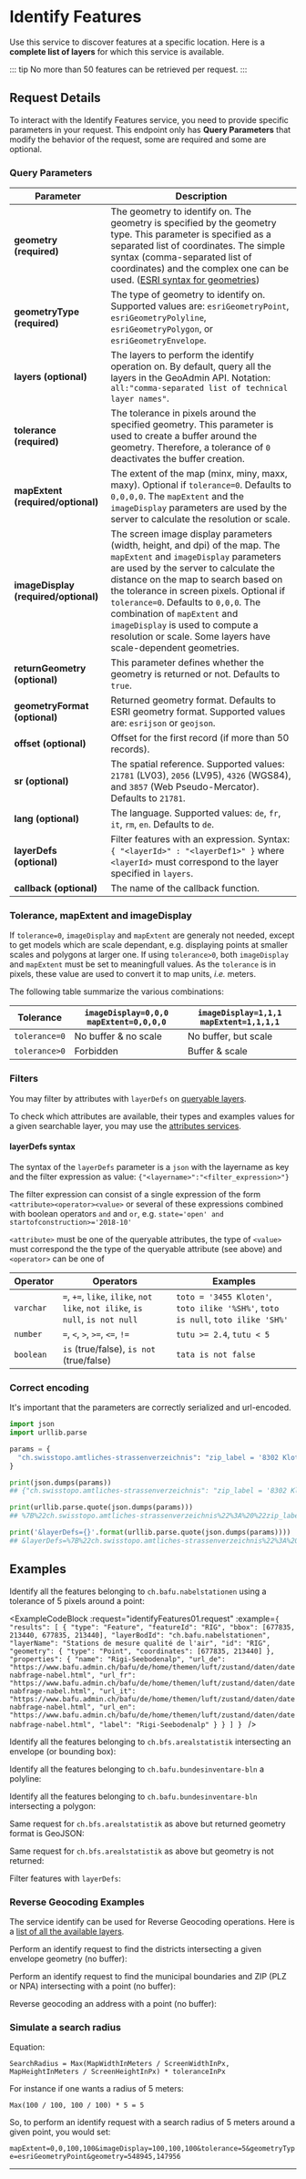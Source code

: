 <script setup>
import { 
  identifyFeatures01, 
  identifyFeatures02, 
  identifyFeatures03, 
  identifyFeatures04, 
  identifyFeatures05, 
  identifyFeatures06, 
  identifyFeatures07, 
  identifyFeatures08, 
  identifyFeatures09, 
  identifyFeatures10
} from './examples.js'
</script>

# Identify Features

Use this service to discover features at a specific location.
Here is a **complete list of layers**
for which this service is available.

<!-- FIX ME: (../../../api/faq/index.html#which-layers-have-a-tooltip) -->

<Suspense>
<ApiCodeBlock url="https://api3.geo.admin.ch/rest/services/api/MapServer/identify" method="GET" />
</Suspense>

::: tip
No more than 50 features can be retrieved per request.
:::

## Request Details

To interact with the Identify Features service, you need to provide specific parameters in your request.
This endpoint only has **Query Parameters** that modify the behavior of the request, some are required and some are optional.

### Query Parameters

| **Parameter**                        | **Description**                                                                                                                                                                                                                                                                                                                                                                                                                |
| ------------------------------------ | ------------------------------------------------------------------------------------------------------------------------------------------------------------------------------------------------------------------------------------------------------------------------------------------------------------------------------------------------------------------------------------------------------------------------------ |
| **geometry (required)**              | The geometry to identify on. The geometry is specified by the geometry type. This parameter is specified as a separated list of coordinates. The simple syntax (comma-separated list of coordinates) and the complex one can be used. ([ESRI syntax for geometries](http://resources.arcgis.com/en/help/arcgis-rest-api/index.html#//02r3000000n1000000))                                                                      |
| **geometryType (required)**          | The type of geometry to identify on. Supported values are: `esriGeometryPoint`, `esriGeometryPolyline`, `esriGeometryPolygon`, or `esriGeometryEnvelope`.                                                                                                                                                                                                                                                                      |
| **layers (optional)**                | The layers to perform the identify operation on. By default, query all the layers in the GeoAdmin API. Notation: `all:"comma-separated list of technical layer names"`.                                                                                                                                                                                                                                                        |
| **tolerance (required)**             | The tolerance in pixels around the specified geometry. This parameter is used to create a buffer around the geometry. Therefore, a tolerance of `0` deactivates the buffer creation.                                                                                                                                                                                                                                           |
| **mapExtent (required/optional)**    | The extent of the map (minx, miny, maxx, maxy). Optional if `tolerance=0`. Defaults to `0,0,0,0`. The `mapExtent` and the `imageDisplay` parameters are used by the server to calculate the resolution or scale.                                                                                                                                                                                                               |
| **imageDisplay (required/optional)** | The screen image display parameters (width, height, and dpi) of the map. The `mapExtent` and `imageDisplay` parameters are used by the server to calculate the distance on the map to search based on the tolerance in screen pixels. Optional if `tolerance=0`. Defaults to `0,0,0`. The combination of `mapExtent` and `imageDisplay` is used to compute a resolution or scale. Some layers have scale-dependent geometries. |
| **returnGeometry (optional)**        | This parameter defines whether the geometry is returned or not. Defaults to `true`.                                                                                                                                                                                                                                                                                                                                            |
| **geometryFormat (optional)**        | Returned geometry format. Defaults to ESRI geometry format. Supported values are: `esrijson` or `geojson`.                                                                                                                                                                                                                                                                                                                     |
| **offset (optional)**                | Offset for the first record (if more than 50 records).                                                                                                                                                                                                                                                                                                                                                                         |
| **sr (optional)**                    | The spatial reference. Supported values: `21781` (LV03), `2056` (LV95), `4326` (WGS84), and `3857` (Web Pseudo-Mercator). Defaults to `21781`.                                                                                                                                                                                                                                                                                 |
| **lang (optional)**                  | The language. Supported values: `de`, `fr`, `it`, `rm`, `en`. Defaults to `de`.                                                                                                                                                                                                                                                                                                                                                |
| **layerDefs (optional)**             | Filter features with an expression. Syntax: `{ "<layerId>" : "<layerDef1>" }` where `<layerId>` must correspond to the layer specified in `layers`.                                                                                                                                                                                                                                                                            |
| **callback (optional)**              | The name of the callback function.                                                                                                                                                                                                                                                                                                                                                                                             |

### Tolerance, mapExtent and imageDisplay

If `tolerance=0`, `imageDisplay` and `mapExtent` are generaly not needed, except to get models which are scale dependant, e.g. displaying points at smaller scales and polygons at larger one. If using `tolerance>0`, both `imageDisplay` and `mapExtent` must be set to meaningfull values. As the `tolerance` is in pixels, these value are used to convert it to map units, _i.e._ meters.

The following table summarize the various combinations:

| **Tolerance** | `imageDisplay=0,0,0` `mapExtent=0,0,0,0` | `imageDisplay=1,1,1` `mapExtent=1,1,1,1` |
| ------------- | ---------------------------------------- | ---------------------------------------- |
| `tolerance=0` | No buffer & no scale                     | No buffer, but scale                     |
| `tolerance>0` | Forbidden                                | Buffer & scale                           |

### Filters

You may filter by attributes with `layerDefs` on [queryable layers](../api/faq/index.html#which-layers-are-queryable).

To check which attributes are available, their types and examples values for a given searchable layer, you may use the [attributes services](/docs/layers-attributes).

#### layerDefs syntax

The syntax of the `layerDefs` parameter is a `json` with the layername as key and the filter expression as value: `{"<layername>":"<filter_expression>"}`

The filter expression can consist of a single expression of the form `<attribute><operator><value>` or several of these expressions combined with boolean operators `and` and `or`, e.g. `state='open' and startofconstruction>='2018-10'`

`<attribute>` must be one of the queryable attributes, the type of `<value>` must correspond the the type of the queryable attribute (see above) and `<operator>` can be one of

| **Operator** | **Operators**                                                                 | **Examples**                                                                    |
| ------------ | ----------------------------------------------------------------------------- | ------------------------------------------------------------------------------- |
| `varchar`    | `=`, `+=`, `like`, `ilike`, `not like`, `not ilike`, `is null`, `is not null` | `toto = '3455 Kloten'`, `toto ilike '%SH%'`, `toto is null`, `toto ilike 'SH%'` |
| `number`     | `=`, `<`, `>`, `>=`, `<=`, `!=`                                               | `tutu >= 2.4`, `tutu < 5`                                                       |
| `boolean`    | `is` (true/false), `is not` (true/false)                                      | `tata is not false`                                                             |

### Correct encoding

It's important that the parameters are correctly serialized and url-encoded.

```python
import json
import urllib.parse

params = {
  "ch.swisstopo.amtliches-strassenverzeichnis": "zip_label = '8302 Kloten'"
}

print(json.dumps(params))
## {"ch.swisstopo.amtliches-strassenverzeichnis": "zip_label = '8302 Kloten'"}

print(urllib.parse.quote(json.dumps(params)))
## %7B%22ch.swisstopo.amtliches-strassenverzeichnis%22%3A%20%22zip_label%20%3D%20%278302%20Kloten%27%22%7D

print('&layerDefs={}'.format(urllib.parse.quote(json.dumps(params))))
## &layerDefs=%7B%22ch.swisstopo.amtliches-strassenverzeichnis%22%3A%20%22zip_label%20%3D%20%278302%20Kloten%27%22%7D
```

## Examples

Identify all the features belonging to `ch.bafu.nabelstationen` using a tolerance of 5 pixels around a point:

<ExampleCodeBlock
:request="identifyFeatures01.request"
:example=`{
"results": [
{
"type": "Feature",
"featureId": "RIG",
"bbox": [677835, 213440, 677835, 213440],
"layerBodId": "ch.bafu.nabelstationen",
"layerName": "Stations de mesure qualité de l'air",
"id": "RIG",
"geometry": {
"type": "Point",
"coordinates": [677835, 213440]
},
"properties": {
"name": "Rigi-Seebodenalp",
"url_de": "https://www.bafu.admin.ch/bafu/de/home/themen/luft/zustand/daten/datenabfrage-nabel.html",
"url_fr": "https://www.bafu.admin.ch/bafu/de/home/themen/luft/zustand/daten/datenabfrage-nabel.html",
"url_it": "https://www.bafu.admin.ch/bafu/de/home/themen/luft/zustand/daten/datenabfrage-nabel.html",
"url_en": "https://www.bafu.admin.ch/bafu/de/home/themen/luft/zustand/daten/datenabfrage-nabel.html",
"label": "Rigi-Seebodenalp"
}
}
]
}
`
/>

Identify all the features belonging to `ch.bfs.arealstatistik` intersecting an envelope (or bounding box):

<ExampleCodeBlock :request="identifyFeatures02.request" :example="identifyFeatures02.response"/>

<!-- FIX ME: curl not working -->

Identify all the features belonging to `ch.bafu.bundesinventare-bln` a polyline:

<ExampleCodeBlock :request="identifyFeatures03.request" :example="identifyFeatures03.response"/>

Identify all the features belonging to `ch.bafu.bundesinventare-bln` intersecting a polygon:

<ExampleCodeBlock :request="identifyFeatures04.request" :example="identifyFeatures04.response"/>

Same request for `ch.bfs.arealstatistik` as above but returned geometry format is GeoJSON:

<ExampleCodeBlock :request="identifyFeatures05.request" :example="identifyFeatures05.response"/>

Same request for `ch.bfs.arealstatistik` as above but geometry is not returned:

<ExampleCodeBlock :request="identifyFeatures06.request" :example="identifyFeatures06.response"/>

Filter features with `layerDefs`:

<ExampleCodeBlock :request="identifyFeatures07.request" :example="identifyFeatures07.response"/>

### Reverse Geocoding Examples

The service identify can be used for Reverse Geocoding operations. Here is a [list of all the available layers](../../../api/faq/index.html#which-layers-are-available).

Perform an identify request to find the districts intersecting a given envelope geometry (no buffer):

<ExampleCodeBlock :request="identifyFeatures08.request" :example="identifyFeatures08.response"/>

Perform an identify request to find the municipal boundaries and ZIP (PLZ or NPA) intersecting with a point (no buffer):

<ExampleCodeBlock :request="identifyFeatures09.request" :example="identifyFeatures09.response"/>

Reverse geocoding an <span class="title-ref">address</span> with a point (no buffer):

<ExampleCodeBlock :request="identifyFeatures10.request" :example="identifyFeatures10.response"/>

### Simulate a search radius

Equation:

```
SearchRadius = Max(MapWidthInMeters / ScreenWidthInPx, MapHeightInMeters / ScreenHeightInPx) * toleranceInPx
```

For instance if one wants a radius of 5 meters:

```
Max(100 / 100, 100 / 100) * 5 = 5
```

So, to perform an identify request with a search radius of 5 meters around a given point, you would set:

`mapExtent=0,0,100,100&imageDisplay=100,100,100&tolerance=5&geometryType=esriGeometryPoint&geometry=548945,147956`

<div id="find_description">

---

</div>
